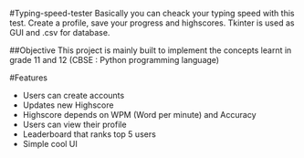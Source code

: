 #Typing-speed-tester
 Basically you can cheack your typing speed with this test. Create a profile, save your progress and highscores. 
 Tkinter is used as GUI and .csv for database.
 
##Objective
 This project is mainly built to implement the concepts learnt in grade 11 and 12 (CBSE : Python programming language)
 
 #Features
 - Users can create accounts
 - Updates new Highscore
 - Highscore depends on WPM (Word per minute) and Accuracy
 - Users can view their profile
 - Leaderboard that ranks top 5 users
 - Simple cool UI
